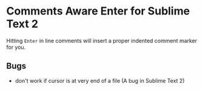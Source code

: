 # Comments Aware Enter for Sublime Text 2

Hitting `Enter` in line comments will insert a proper indented comment marker for you.


## Bugs

- don't work if cursor is at very end of a file (A bug in Sublime Text 2)
